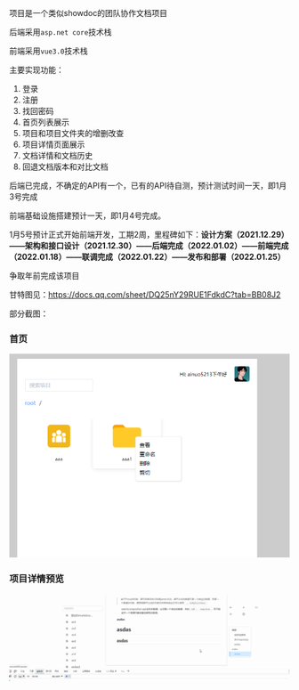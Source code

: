 项目是一个类似showdoc的团队协作文档项目

后端采用`asp.net core`技术栈

前端采用`vue3.0`技术栈

主要实现功能：

1. 登录
2. 注册
3. 找回密码
4. 首页列表展示
5. 项目和项目文件夹的增删改查
6. 项目详情页面展示
7. 文档详情和文档历史
8. 回退文档版本和对比文档

后端已完成，不确定的API有一个，已有的API待自测，预计测试时间一天，即1月3号完成

前端基础设施搭建预计一天，即1月4号完成。

1月5号预计正式开始前端开发，工期2周，里程碑如下：**设计方案（2021.12.29）——架构和接口设计（2021.12.30）——后端完成（2022.01.02）——前端完成（2022.01.18）——联调完成（2022.01.22）——发布和部署（2022.01.25）**

争取年前完成该项目



甘特图见：https://docs.qq.com/sheet/DQ25nY29RUE1FdkdC?tab=BB08J2



部分截图：

### 首页

![](assets/home.png)



### 项目详情预览

![](assets/mdpreview.gif)
